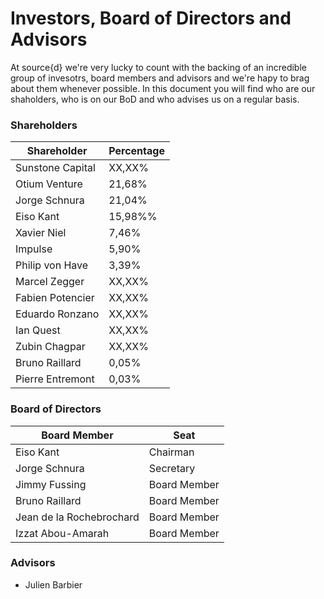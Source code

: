 # Investors, Board of Directors and Advisors
At source{d} we're very lucky to count with the backing of an incredible group of invesotrs, board members and advisors and we're hapy to brag about them whenever possible. In this document you will find who are our shaholders, who is on our BoD and who advises us on a regular basis.<br>
### Shareholders
Shareholder | Percentage
------------|------------
Sunstone Capital | XX,XX%
Otium Venture | 21,68%
Jorge Schnura | 21,04%
Eiso Kant | 15,98%%
Xavier Niel | 7,46%
Impulse | 5,90%
Philip von Have | 3,39%
Marcel Zegger | XX,XX%
Fabien Potencier | XX,XX%
Eduardo Ronzano | XX,XX%
Ian Quest | XX,XX%
Zubin Chagpar | XX,XX%
Bruno Raillard | 0,05%
Pierre Entremont | 0,03%

### Board of Directors
Board Member | Seat
-------------|-------------
Eiso Kant | Chairman
Jorge Schnura | Secretary
Jimmy Fussing | Board Member
Bruno Raillard | Board Member
Jean de la Rochebrochard | Board Member
Izzat Abou-Amarah | Board Member

### Advisors
* Julien Barbier
